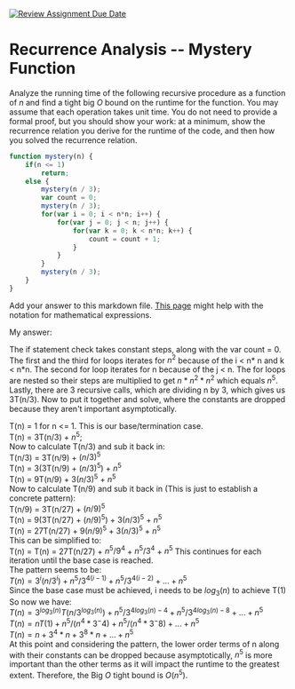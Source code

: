 [![Review Assignment Due Date](https://classroom.github.com/assets/deadline-readme-button-24ddc0f5d75046c5622901739e7c5dd533143b0c8e959d652212380cedb1ea36.svg)](https://classroom.github.com/a/OlW38W4k)
# Recurrence Analysis -- Mystery Function

Analyze the running time of the following recursive procedure as a function of
$n$ and find a tight big $O$ bound on the runtime for the function. You may
assume that each operation takes unit time. You do not need to provide a formal
proof, but you should show your work: at a minimum, show the recurrence relation
you derive for the runtime of the code, and then how you solved the recurrence
relation.

```javascript
function mystery(n) {
    if(n <= 1)
        return;
    else {
        mystery(n / 3);
        var count = 0;
        mystery(n / 3);
        for(var i = 0; i < n*n; i++) {
            for(var j = 0; j < n; j++) {
                for(var k = 0; k < n*n; k++) {
                    count = count + 1;
                }
            }
        }
        mystery(n / 3);
    }
}
```

Add your answer to this markdown file. [This
page](https://docs.github.com/en/get-started/writing-on-github/working-with-advanced-formatting/writing-mathematical-expressions)
might help with the notation for mathematical expressions.

My answer:

The if statement check takes constant steps, along with the var count = 0. The first and the third for loops iterates for $n^2$ because of the i < n* n and k < n*n. The second for loop iterates for n because of the j < n. The for loops are nested so their steps are multiplied to get $n * n^2 * n^2$ which equals $n^5$. Lastly, there are 3 recursive calls, which are dividing n by 3, which gives us 3T(n/3). Now to put it together and solve, where the constants are dropped because they aren't important asymptotically.

T(n) = 1 for n <= 1. This is our base/termination case. <br>
T(n) = 3T(n/3) + $n^5$; <br>
Now to calculate T(n/3) and sub it back in: <br>
T(n/3) = 3T(n/9) + $(n/3)^5$ <br>
T(n) = 3(3T(n/9) + $(n/3)^5$) + $n^5$ <br>
T(n) = 9T(n/9) + $3(n/3)^5$ + $n^5$ <br>
Now to calculate T(n/9) and sub it back in (This is just to establish a concrete pattern): <br>
T(n/9) = 3T(n/27) + $(n/9)^5$ <br>
T(n) = 9(3T(n/27) + $(n/9)^5$) + $3(n/3)^5$ + $n^5$ <br>
T(n) = 27T(n/27) + $9(n/9)^5$ + $3(n/3)^5$ + $n^5$ <br>
This can be simplified to: <br>
T(n) = T(n) = 27T(n/27) + $n^5/9^4$ + $n^5/3^4$ + $n^5$
This continues for each iteration until the base case is reached. <br>
The pattern seems to be: <br>
$T(n) = 3^i(n/3^i) + n^5/3^{4(i-1)} + n^5/3^{4(i-2)} + ... + n^5$ <br>
Since the base case must be achieved, i needs to be $log_3(n)$ to achieve T(1) <br>
So now we have: <br>
$T(n) = 3^{log_3(n)}T(n/3^{log_3(n)}) + n^5/3^{4log_3(n) - 4} + n^5/3^{4log_3(n) - 8} + ... + n^5$ <br>
$T(n) = nT(1) + n^5/(n^4 * 3^-4) + n^5/(n^4 * 3^-8) + ... + n^5$ <br>
$T(n) = n + 3^4 * n + 3^8 * n + ... + n^5$ <br>
At this point and considering the pattern, the lower order terms of n along with their constants can be dropped because asymptotically, $n^5$ is more important than the other terms as it will impact the runtime to the greatest extent. Therefore, the Big $O$ tight bound is $O(n^5)$.


